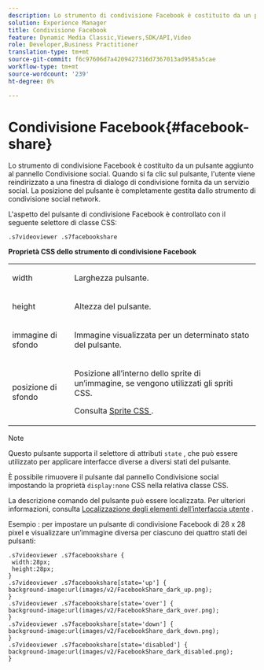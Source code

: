```yaml
---
description: Lo strumento di condivisione Facebook è costituito da un pulsante aggiunto al pannello Condivisione social. Quando si fa clic sul pulsante, l'utente viene reindirizzato a una finestra di dialogo di condivisione fornita da un servizio social. La posizione del pulsante è completamente gestita dallo strumento di condivisione social network.
solution: Experience Manager
title: Condivisione Facebook
feature: Dynamic Media Classic,Viewers,SDK/API,Video
role: Developer,Business Practitioner
translation-type: tm+mt
source-git-commit: f6c97606d7a4209427316d7367013ad9585a5cae
workflow-type: tm+mt
source-wordcount: '239'
ht-degree: 0%

---
```



# Condivisione Facebook{#facebook-share}

Lo strumento di condivisione Facebook è costituito da un pulsante aggiunto al pannello Condivisione social. Quando si fa clic sul pulsante, l&#39;utente viene reindirizzato a una finestra di dialogo di condivisione fornita da un servizio social. La posizione del pulsante è completamente gestita dallo strumento di condivisione social network.

<!--<a id="section_ADDF98E91AF24F618289D1682A5FB13A"></a>-->

L&#39;aspetto del pulsante di condivisione Facebook è controllato con il seguente selettore di classe CSS:

```
.s7videoviewer .s7facebookshare
```

**Proprietà CSS dello strumento di condivisione Facebook**

<table id="table_C48C56E696304C9BAFEE71BA9EA9A174"> 
 <tbody> 
  <tr> 
   <td colname="col1"> <p> <span class="codeph"> width </span> </p> </td> 
   <td colname="col2"> <p>Larghezza pulsante. </p> </td> 
  </tr> 
  <tr> 
   <td colname="col1"> <p> <span class="codeph"> height </span> </p> </td> 
   <td colname="col2"> <p>Altezza del pulsante. </p> </td> 
  </tr> 
  <tr> 
   <td colname="col1"> <p> <span class="codeph"> immagine di sfondo  </span> </p> </td> 
   <td colname="col2"> <p> Immagine visualizzata per un determinato stato del pulsante. </p> </td> 
  </tr> 
  <tr> 
   <td colname="col1"> <p> <span class="codeph"> posizione di sfondo  </span> </p> </td> 
   <td colname="col2"> <p> Posizione all’interno dello sprite di un’immagine, se vengono utilizzati gli spriti CSS. </p> <p>Consulta <a href="../../../c-html5-s7-aem-asset-viewers/c-html5-video-reference/c-html5-video-viewer-20-customizingviewer/c-html5-video-viewer-20-customizingviewer.md#section-9b6d8d601cb441d08214dada7bb4eddc" format="dita" scope="local"> Sprite CSS </a>. </p> </td> 
  </tr> 
 </tbody> 
</table>

>[!NOTE]
>
>Questo pulsante supporta il selettore di attributi `state` , che può essere utilizzato per applicare interfacce diverse a diversi stati del pulsante.

È possibile rimuovere il pulsante dal pannello Condivisione social impostando la proprietà `display:none` CSS nella relativa classe CSS.

La descrizione comando del pulsante può essere localizzata. Per ulteriori informazioni, consulta [Localizzazione degli elementi dell’interfaccia utente](../../../c-html5-s7-aem-asset-viewers/c-html5-video-reference/r-html5-video-viewer-20-localization.md#concept-1d5ca2d8480f4064a51eddba13940aad) .

Esempio : per impostare un pulsante di condivisione Facebook di 28 x 28 pixel e visualizzare un’immagine diversa per ciascuno dei quattro stati dei pulsanti:

```
.s7videoviewer .s7facebookshare { 
 width:28px; 
 height:28px; 
} 
.s7videoviewer .s7facebookshare[state='up'] { 
background-image:url(images/v2/FacebookShare_dark_up.png); 
} 
.s7videoviewer .s7facebookshare[state='over'] { 
background-image:url(images/v2/FacebookShare_dark_over.png); 
} 
.s7videoviewer .s7facebookshare[state='down'] { 
background-image:url(images/v2/FacebookShare_dark_down.png); 
} 
.s7videoviewer .s7facebookshare[state='disabled'] { 
background-image:url(images/v2/FacebookShare_dark_disabled.png); 
}
```

